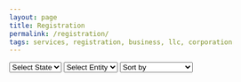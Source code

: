 ```yaml
---
layout: page
title: Registration
permalink: /registration/
tags: services, registration, business, llc, corporation
---
```


<link rel="stylesheet" href="{{ '/assets/css/pricing.css' | relative_url }}">

<!-- Dropdown Menus -->
<div class="form-container">
    <select id="state-select">
        <option value="">Select State</option>
        <option value="new-york">New York</option>
        <!-- Add more states as needed -->
    </select>
    <select id="entity-select">
        <option value="">Select Entity</option>
        <!-- Add more entities as needed -->
    </select>
    <select id="sort-select">
        <option value="">Sort by</option>
        <option value="price-asc">Price: Low to High</option>
        <option value="price-desc">Price: High to Low</option>
        <option value="name-asc">Name: A to Z</option>
        <option value="name-desc">Name: Z to A</option>
    </select>
</div>

<div class="pricing-container" id="pricing-container">
    <!-- Pricing cards will be dynamically populated here -->
</div>

<script>
    function loadProducts(state, entity) {
        fetch(`/data/products/${state}.json`)
            .then(response => response.json())
            .then(products => {
                let filteredProducts = products.filter(product => product.category === 'Registration');
                
                if (entity) {
                    filteredProducts = filteredProducts.filter(product => product.entity.toLowerCase() === entity.toLowerCase());
                }
                
                sortProducts(filteredProducts);
                document.getElementById('pricing-container').innerHTML = ''; // Clear existing cards
                filteredProducts.forEach(createCard);
            })
            .catch(error => console.error('Error loading products:', error));
    }

    function sortProducts(products) {
        const sortOption = document.getElementById('sort-select').value;
        switch (sortOption) {
            case 'price-asc':
                products.sort((a, b) => parseFloat(a.price.slice(1)) - parseFloat(b.price.slice(1)));
                break;
            case 'price-desc':
                products.sort((a, b) => parseFloat(b.price.slice(1)) - parseFloat(a.price.slice(1)));
                break;
            case 'name-asc':
                products.sort((a, b) => a.service.localeCompare(b.service));
                break;
            case 'name-desc':
                products.sort((a, b) => b.service.localeCompare(a.service));
                break;
        }
    }

    function createCard(item) {
        const card = document.createElement('div');
        card.className = 'pricing-card';
        card.innerHTML = `
            <a href="${item.link}" class="image-link-thumbnail">
                <img src="${item.image}" alt="${item.service} icon" class="service-icon">
            </a>
            <h2>${item.service}</h2>
            <div class="price">${item.price}</div>
            <p>${item.description}</p>
            <a href="${item.link}" class="cta-button" class="image-link-thumbnail">${item.ctaText}</a>
        `;
        document.getElementById('pricing-container').appendChild(card);
    }

    function populateEntityDropdown(state) {
        fetch(`/data/products/${state}.json`)
            .then(response => response.json())
            .then(products => {
                const entitySelect = document.getElementById('entity-select');
                entitySelect.innerHTML = '<option value="">Select Entity</option>'; // Clear existing options
                const entities = [...new Set(products.map(product => product.entity))];
                entities.forEach(entity => {
                    const option = document.createElement('option');
                    option.value = entity.toLowerCase();
                    option.textContent = entity;
                    entitySelect.appendChild(option);
                });
            })
            .catch(error => console.error('Error loading entities:', error));
    }

    document.getElementById('state-select').addEventListener('change', function() {
        const state = this.value;
        if (state) {
            populateEntityDropdown(state);
            const entity = document.getElementById('entity-select').value;
            loadProducts(state, entity);
        }
    });

    document.getElementById('entity-select').addEventListener('change', function() {
        const entity = this.value;
        const state = document.getElementById('state-select').value;
        if (state) {
            loadProducts(state, entity);
        }
    });

    document.getElementById('sort-select').addEventListener('change', function() {
        const state = document.getElementById('state-select').value;
        const entity = document.getElementById('entity-select').value;
        if (state) {
            loadProducts(state, entity);
        }
    });
</script>
